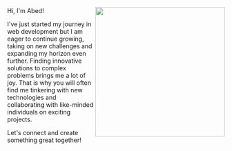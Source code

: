 <img align="right" width="300" height="300" src="https://user-images.githubusercontent.com/33075176/217048159-1bc6fd54-2550-41f2-9e0e-e38bbfb94471.jpg">
Hi, I'm Abed!


I've just started my journey in web development but I am eager to continue growing, taking on new challenges and expanding my horizon even further. Finding innovative solutions to complex problems brings me a lot of joy. That is why you will often find me tinkering with new technologies and collaborating with like-minded individuals on exciting projects. 

Let's connect and create something great together!


<!---
Abed5/Abed5 is a ✨ special ✨ repository because its `README.md` (this file) appears on your GitHub profile.
You can click the Preview link to take a look at your changes.
![ToonTap_20230206_205145272](https://user-images.githubusercontent.com/33075176/217048159-1bc6fd54-2550-41f2-9e0e-e38bbfb94471.jpg)
--->
